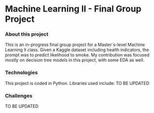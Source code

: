 # Machine Learning II - Final Group Project

### About this project
This is an in-progress final group project for a Master´s-level Machine Learning II class. Given a Kaggle dataset including health indicators, the prompt was to predict likelihood to smoke. My contribution was focused mostly on decision tree models in this project, with some EDA as well.

### Technologies 
This project is coded in Python. Libraries used include: TO BE UPDATED

### Challenges
TO BE UPDATED
